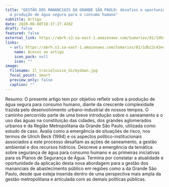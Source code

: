 ```yaml
---
title: "GESTÃO DOS MANANCIAIS DA GRANDE SÃO PAULO: desafios e oportunidades para
  a produção de água segura para o consumo humano"
subtitle: Artigo
date: 2020-08-08T18:37:27.428Z
draft: false
featured: false
external_link: https://abrh.s3.sa-east-1.amazonaws.com/Sumarios/81/1db22c43e4b9dba938fd298563c17646_7e7091650274d5e9cb390c5ffcd894ea.pdf
links:
  - url: https://abrh.s3.sa-east-1.amazonaws.com/Sumarios/81/1db22c43e4b9dba938fd298563c17646_7e7091650274d5e9cb390c5ffcd894ea.pdf
    name: Acesso ao artigo
    icon_pack: null
    icon: ""
image:
  filename: 1l_tracielouise_dickydawn.jpg
  focal_point: Smart
  preview_only: false
  caption: ""
---
```

Resumo: O presente artigo tem por objetivo refletir sobre a produção de água segura para consumo humano, diante da crescente complexidade trazida pelo desenvolvimento urbano-industrial de nossos tempos. O caminho percorrido parte de uma breve introdução sobre o saneamento e o uso das águas na constituição das cidades, dos grandes aglomerados urbanos e da Região Metropolitana da Grande São Paulo, utilizada como estudo de caso. Avalia como a emergência de situações de risco, nos termos de Ulrich Beck (1994) e os aspectos político-institucionais associados a este processo desafiam as ações de saneamento, a gestão ambiental e dos recursos hídricos. Descreve a emergência da temática sobre segurança de água para consumo humano e as primeiras iniciativas para os Planos de Segurança de Água. Termina por constatar a atualidade e oportunidade da aplicação desta nova abordagem para a gestão dos mananciais de abastecimento público em regiões como a da Grande São Paulo, desde que esteja inserida dentro de uma perspectiva mais ampla da gestão metropolitana e articulada com as demais políticas públicas.